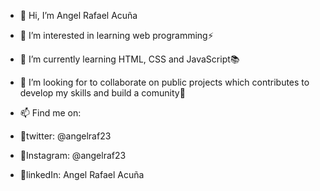 - 👋 Hi, I’m Angel Rafael Acuña
- 👀 I’m interested in learning web programming⚡
- 🌱 I’m currently learning HTML, CSS and JavaScript📚
- 💞️ I’m looking for to collaborate on public projects which contributes to develop my skills and build a comunity🚀
- 📫 Find me on:

- 📌twitter: @angelraf23
- 📌Instagram: @angelraf23
- 📌linkedIn: Angel Rafael Acuña
